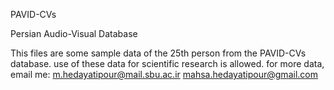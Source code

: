 PAVID-CVs

Persian Audio-Visual Database

This files are some sample data of the 25th person from the PAVID-CVs database.
use of these data for scientific research is allowed.
for more data, email me: m.hedayatipour@mail.sbu.ac.ir
mahsa.hedayatipour@gmail.com

